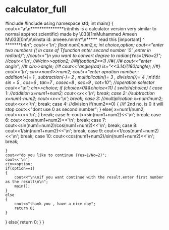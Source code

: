 # calculator_full


#include<iostream>
#include<cmath>
using namespace std;
int main()
{
	cout<<"\n\n***************\n\nthis is a calculator version very similar to normal app(not scientific) made by \033[1mMuhammed Ameen M\033[0m\n\ninsta id: ameee.nnn\n*\n*****  read this [important] ^ *********\n\n";
	cout<<'\n';
	float num1,num2,x;
	int choice,option;
	cout<<"enter  two numbers              (( in case of Tfunction enter  second number '0' ,enter in radian))";
	//cout<<"\n  you want to convert degree to radian(Yes=1/No=2)";
	//cout<<'\n';
	//#/cin>>option2;
	//#if(option2==1)
	//#{
	//#	cout<<"enter angle";
	//#	cin>>angle;
	//#	cout<<"angle(rad) is="<<3.14/(180/angle);
	//#}
	cout<<'\n';
	cin>>num1>>num2;
	cout<<"enter opration number : addition(+)= 1 , subtraction(-)= 2 , multiplicatin(*)= 3  , division(/)= 4 ,\n\t\t\t sin = 5 , cos=6 , tan=7 , cosec=8 , sec=9 , cot=10";  //operation selector 
	cout<<"\n";
	cin>>choice;
	if (choice>0&&choice<11)
	{
		switch(choice)
	{
		case 1:   //addition
		  x=num1+num2;
		  cout<<x<<'\n';
		  break;
		case 2:   //subtraction
		  x=num1-num2;
		  cout<<x<<'\n';
		  break;
		case 3:   //multiplication
		  x=num1*num2;
		  cout<<x<<'\n';
		  break;
		case 4:   //division
		  if(num2==0)
		  {
			 //if 2nd no. is 0 it will stop
			 cout<<"dont use 0 as second number";
		  }
		  else{
			  x=num1/num2;
			  cout<<x<<'\n';
		  }
		  break;
	    case 5:
	      cout<<sin(num1+num2)<<'\n';
	      break;
	    case 6:
	      cout<<cos(num1+num2)<<'\n';
	      break;
	    case 7:
	      cout<<sin(num1+num2)/cos(num1+num2)<<'\n';
	      break;
	    case 8:
	      cout<<1/sin(num1+num2)<<'\n';
	      break;
	    case 9:
	      cout<<1/cos(num1+num2)<<'\n';
	      break;
	    case 10:
	      cout<<cos(num1+num2)/sin(num1+num2)<<'\n';
	      break;
		   
	}
	cout<<"do you like to continue (Yes=1/No=2)";
	cout<<'\n';
	cin>>option;
	if(option==1)
	{
		cout<<"\n\nif you want continue with the result.enter first number as the result\n\n";
		main();
	}
	else
	{
		cout<<"thank you , have a nice day";
		return 0;
	}
}
else{
	return 0;
 }
}
